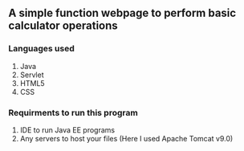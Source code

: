 ## A simple function webpage to perform basic calculator operations

### Languages used 
  1. Java
  2. Servlet
  3. HTML5
  4. CSS
  
### Requirments to run this program 
  
  1. IDE to run Java EE programs
  2. Any servers to host your files (Here I used Apache Tomcat v9.0)
